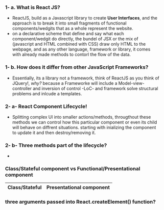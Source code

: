 ### 1- a. What is React JS? 
 - ReactJS, build as a Javascript library to create **User Interfaces**, and the approach is to break it into small fragments of functional components/wedgits that as a whole represent the website.
- on a declarative scheme that define and say what each component/wedgit do directly, the bundel of JSX or the mix of (javascript and HTML combined with CSS) draw only HTML to the webpage, and as any other language, framework or library, it comes with already made methods to contorl the flow of the data. 

### 1- b. How does it differ from other JavaScript Frameworks?
- Essentially, its a library not a framework, think of ReactJS as you think of JQuery!, *why?* because a Frameworke will include a Model-view-controller and inversion of control -LoC- and framework solve structural problems and inlcude a templates.

### 2- a- React Component Lifecycle!
- Splitting complex UI into smaller actions/methods, througthout these methods we can control how this particular component or even its child will behave on diffrent situations. starting with inializing the component to update it and then destroy/removing it. 

### 2- b- Three methods part of the lifecycle?
- 

### Class/Stateful component vs Functional/Presentational component

| Class/Stateful | Presentational component |
| ---------------|-------------------------:|

### three arguments passed into React.createElement() function?



